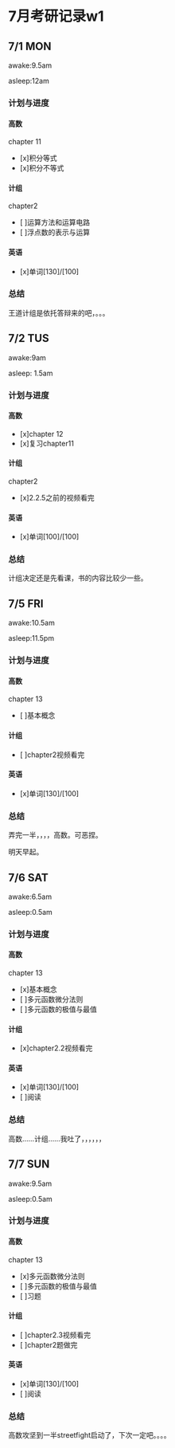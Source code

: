 # 7月考研记录w1


## 7/1 MON
awake:9.5am

asleep:12am

### 计划与进度
#### 高数
chapter 11
- [x]积分等式
- [x]积分不等式

#### 计组
chapter2
- [ ]运算方法和运算电路
- [ ]浮点数的表示与运算

#### 英语
- [x]单词[130]/[100] 

### 总结
王道计组是依托答辩来的吧，。。。

## 7/2 TUS
awake:9am

asleep: 1.5am
### 计划与进度
#### 高数
- [x]chapter 12
- [x]复习chapter11
#### 计组
chapter2
- [x]2.2.5之前的视频看完

#### 英语
- [x]单词[100]/[100] 

### 总结
计组决定还是先看课，书的内容比较少一些。

## 7/5 FRI
awake:10.5am

asleep:11.5pm
### 计划与进度
#### 高数
chapter 13
- [ ]基本概念

#### 计组
- [ ]chapter2视频看完

#### 英语
- [x]单词[130]/[100] 

### 总结
弄完一半，，，，高数。可恶捏。

明天早起。

## 7/6 SAT
awake:6.5am

asleep:0.5am
### 计划与进度
#### 高数
chapter 13
- [x]基本概念
- [ ]多元函数微分法则
- [ ]多元函数的极值与最值

#### 计组
- [x]chapter2.2视频看完

#### 英语
- [x]单词[130]/[100] 
- [ ]阅读

### 总结
高数……计组……我吐了，，，，，，

## 7/7 SUN
awake:9.5am

asleep:0.5am
### 计划与进度
#### 高数
chapter 13
- [x]多元函数微分法则
- [ ]多元函数的极值与最值
- [ ]习题

#### 计组
- [ ]chapter2.3视频看完
- [ ]chapter2题做完

#### 英语
- [x]单词[130]/[100] 
- [ ]阅读
### 总结
高数攻坚到一半streetfight启动了，下次一定吧。。。。
